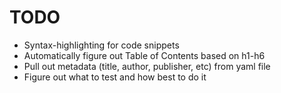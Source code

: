 # TODO

* Syntax-highlighting for code snippets
* Automatically figure out Table of Contents based on h1-h6
* Pull out metadata (title, author, publisher, etc) from yaml file
* Figure out what to test and how best to do it
